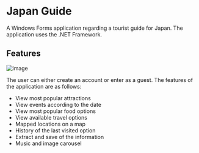 # Japan Guide
A Windows Forms application regarding a tourist guide for Japan.
The application uses the .NET Framework.

## Features

![image](https://user-images.githubusercontent.com/73944909/176181469-a8e5f718-efb9-4092-98b8-be63046860c8.png)

The user can either create an account or enter as a guest. The features of the application are as follows:
 - View most popular attractions
 - View events according to the date
 - View most popular food options
 - View available travel options
 - Mapped locations on a map
 - History of the last visited option
 - Extract and save of the information
 - Music and image carousel
